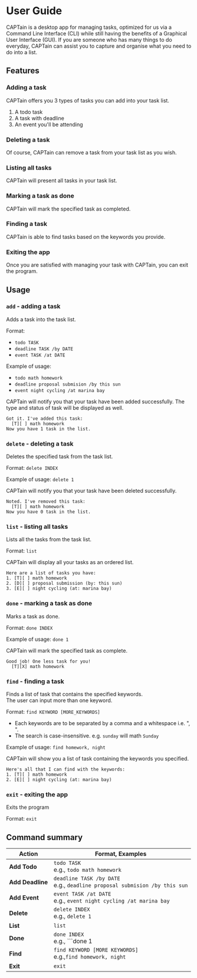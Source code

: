 # User Guide

CAPTain is a desktop app for managing tasks, optimized for us via a Command Line Interface (CLI) while still having the benefits of a Graphical User Interface (GUI). If you are someone who has many things to do everyday, CAPTain can assist you to capture and organise what you need to do into a list.

## Features 

### Adding a task

CAPTain offers you 3 types of tasks you can add into your task list.
1. A todo task
2. A task with deadline
3. An event you'll be attending

### Deleting a task
Of course, CAPTain can remove a task from your task list as you wish.

### Listing all tasks

CAPTain will present all tasks in your task list.

### Marking a task as done

CAPTain will mark the specified task as completed.

### Finding a task

CAPTain is able to find tasks based on the keywords you provide.

### Exiting the app

Once you are satisfied with managing your task with CAPTain, you can exit the program.

## Usage

### `add` - adding a task
Adds a task into the task list.

Format:
- ```todo TASK```
- ```deadline TASK /by DATE```
- ```event TASK /at DATE```

Example of usage:
- ```todo math homework```
- ```deadline proposal submision /by this sun```
- ```event night cycling /at marina bay```

CAPTain will notify you that your task have been added successfully.
The type and status of task will be displayed as well.

```
Got it. I've added this task:
  [T][ ] math homework
Now you have 1 task in the list.
```

### `delete` - deleting a task
Deletes the specified task from the task list.

Format:
```delete INDEX```

Example of usage:
```delete 1```

CAPTain will notify you that your task have been deleted successfully.

```
Noted. I've removed this task:
  [T][ ] math homework
Now you have 0 task in the list.
```

### `list` - listing all tasks
Lists all the tasks from the task list.

Format:
```list```

CAPTain will display all your tasks as an ordered list.

```
Here are a list of tasks you have:
1. [T][ ] math homework
2. [D][ ] proposal submission (by: this sun)
3. [E][ ] night cycling (at: marina bay)
```

### `done` - marking a task as done
Marks a task as done.

Format:
```done INDEX```

Example of usage:
```done 1```

CAPTain will mark the specified task as complete.

```
Good job! One less task for you!
  [T][X] math homework
```

### `find` - finding a task
Finds a list of task that contains the specified keywords.\
The user can input more than one keyword.

Format:
```find KEYWORD [MORE_KEYWORDS]```

- Each keywords are to be separated by a comma and a whitespace i.e. ", ".
- The search is case-insensitive. e.g. `sunday` will math `Sunday`

Example of usage:
```find homework, night```

CAPTain will show you a list of task containing the keywords you specified.

```
Here's all that I can find with the keywords:
1. [T][ ] math homework
2. [E][ ] night cycling (at: marina bay)
```

### `exit` - exiting the app
Exits the program

Format:
```exit```

## Command summary

Action | Format, Examples
--- | ---
**Add Todo** | ```todo TASK```<br/>e.g., ```todo math homework```
**Add Deadline** | ```deadline TASK /by DATE```<br/>e.g., ```deadline proposal submision /by this sun```
**Add Event** | ```event TASK /at DATE```<br/>e.g., ```event night cycling /at marina bay```
**Delete** | ```delete INDEX```<br/>e.g., ```delete 1```
**List** | `list`
**Done** | ```done INDEX```<br>e.g., ```done 1
**Find** | ```find KEYWORD [MORE KEYWORDS]```<br/>e.g.,```find homework, night```
**Exit** | `exit`
